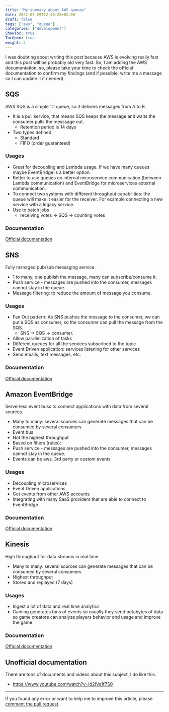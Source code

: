 ```yaml
---
title: "My summary about AWS queues"
date: 2022-05-29T12:40:26+02:00
draft: false
tags: ["aws", "queue"]
categories: ["development"]
ShowToc: true
TocOpen: true
weight: 2
---
```


I was doubting about writing this post because AWS is evolving really fast and this post will be probably old very fast. So, I am adding the AWS documentation, so, please take your time to check the official documentation to confirm my findings (and if possible, write me a message so I can update it if needed).

## SQS
AWS SQS is a simple 1:1 queue, so it delivers messages from A to B.
* It is a pull service, that means SQS keeps the message and waits the consumer pulls the messsage out.
  * Retention period is 14 days
* Two types defined
  * Standard
  * FIFO (order guaranteed)

### Usages

* Great for decoupling and Lambda usage. If we have many queues maybe EventBridge is a better option.
* Better to use queues on internal microservice communication (between Lambda communication) and EventBridge for microservices external communication.
* To connect two systems with different throughput capabilities: the queue will make it easier for the receiver. For example connecting a new service with a legacy service.
* Use to batch jobs
  * receiving votes -> SQS -> counting votes

### Documentation
[Official documentation](https://aws.amazon.com/sqs/)

## SNS
Fully managed pub/sub messaging service.
* 1 to many, one publish the message, many can subscribe/consume it.
* Push service - messages are pushed into the consumer, messages cannot stay in the queue.
* Message filtering: to reduce the amount of message you consume.

### Usages
* Fan Out pattern: As SNS pushes the message to the consumer, we can put a SQS as consumer, so the consumer can pull the message from the SQS.
  * SNS -> SQS -> consumer.
* Allow parallelization of tasks
* Different queues for all the services subscribed to the topic
* Event Driven application: services listening for other services
* Send emails, text messages, etc.

### Documentation
[Official documentation](https://aws.amazon.com/sns/)

## Amazon EventBridge
Serverless event buss to connect applications with data from several sources. 
* Many to many: several sources can generate messages that can be consumed by several consumers
* Event bus
* Not the highest throughput
* Based on filters (rules):
* Push service - messages are pushed into the consumer, messages cannot stay in the queue.
* Events can be aws, 3rd party or custom events

### Usages
* Decoupling microservices
* Event Driven applications
* Get events from other AWS accounts
* Integrating with many SaaS providers that are able to connect to EventBridge

### Documentation
[Official documentation](https://docs.aws.amazon.com/eventbridge)

## Kinesis
High throughput for data streams in real time
* Many to many: several sources can generate messages that can be consumed by several consumers
* Highest throughput
* Stored and replayed (7 days)

### Usages
* Ingest a lot of data and real time analytics
* Gaming generates tons of events so usually they send petabytes of data so game creators can analyze players behavior and usage and improve the game

### Documentation
[Official documentation](https://docs.aws.amazon.com/kinesis)

## Unofficial documentation
There are tons of documents and videos about this subject, I do like this:
* https://www.youtube.com/watch?v=Id2IVs1f7S0

---
If you found any error or want to help me to improve this article, please [comment the pull request](https://github.com/tomasalmeida/tomasalmeida.github.io/pull/6).